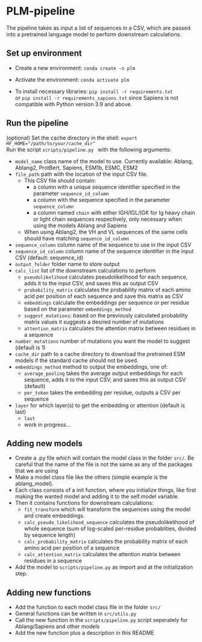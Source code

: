 # PLM-pipeline

The pipeline takes as input a list of sequences in a CSV, which are passed into a pretrained language model to perform downstream calculations.

## Set up environment

- Create a new environment:
`conda create -n plm`

- Activate the environment:
`conda activate plm`

- To install necessary libraries:
`pip install -r requirements.txt`  
or `pip install -r requirements_sapiens.txt` since Sapiens is not compatible with Python version 3.9 and above.

## Run the pipeline
(optional) Set the cache directory in the shell: `export HF_HOME="/path/to/your/cache_dir"`  
Run the script `scripts/pipeline.py ` with the following arguments:
- `model_name` class name of the model to use. Currently available: Ablang, Ablang2, ProtBert, Sapiens, ESM1b, ESMC, ESM2
- `file_path` path with the location of the input CSV file.
    - This CSV file should contain:
        - a column with a unique sequence identifier specified in the parameter `sequence_id_column`
        - a column with the sequence specified in the parameter `sequence_column`
        - a column named `chain` with either IGH/IGL/IGK for Ig heavy chain or light chain sequences respectively, only necessary when using the models Ablang and Sapiens   
    - When using Ablang2, the VH and VL sequences of the same cells should have matching `sequence_id_column`
- `sequence_column` column name of the sequence to use in the input CSV
- `sequence_id_column` column name of the sequence identifier in the input CSV (default: sequence_id)
- `output_folder` folder name to store output
- `calc_list` list of the downstream calculations to perform
    - `pseudolikelihood` calculates pseudolikelihood for each sequence, adds it to the input CSV, and saves this as output CSV
    - `probability_matrix` calculates the probability matrix of each amino acid per position of each sequence and save this matrix as CSV
    - `embeddings` calculate the embeddings per sequence or per residue based on the parameter `embeddings_method`
    - `suggest_mutations`: based on the previously calculated probability matrix values it suggests a desired number of mutations
    - `attention_matrix` calculates the attention matrix between residues in a sequence
- `number_mutations` number of mutations you want the model to suggest (default is 1)
- `cache_dir` path to a cache directory to download the pretrained ESM models if the standard cache should not be used.
- `embeddings_method` method to output the embeddings, one of:
    - `average_pooling` takes the average output embeddings for each sequence, adds it to the input CSV, and saves this as output CSV (default)
    - `per_token` takes the embedding per residue, outputs a CSV per sequence
- `layer` for which layer(s) to get the embedding or attention (default is last)
    - `last`
    - work in progress...

## Adding new models
- Create a .py file which will contain the model class in the folder `src/`. Be careful that the name of the file is not the same as any of the packages that we are using
- Make a model class file like the others (simple example is the ablang_model). 
- Each class consists of a init function, where you initialize things, like first making the wanted model and adding it to the self.model variable. 
- Then it contains functions for downstream calculations:
    - `fit_transform` which will transform the sequences using the model and create embeddings.
    - `calc_pseudo_likelihood_sequence` calculates the pseudolikelihood of whole sequence (sum of log-scaled per-residue probablities, divided by sequence length)
    - `calc_probability_matrix` calculates the probability matrix of each amino acid per position of a sequence
    - `calc_attention_matrix` calculates the attention matrix between residues in a sequence
- Add the model to `scripts/pipeline.py` as import and at the initialization step.

## Adding new functions
- Add the function to each model class file in the folder `src/`
- General functions can be written in `src/utils.py`
- Call the new function in the `scripts/pipeline.py` script seperately for Ablang/Sapiens and other models
- Add the new function plus a description in this README
